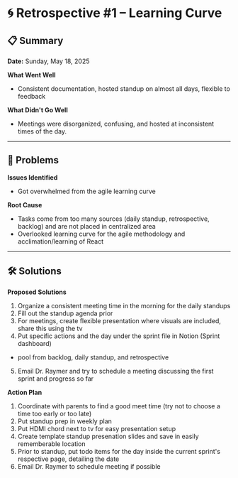 # 🌀 Retrospective #1 – Learning Curve

## 📋 Summary
**Date:** Sunday, May 18, 2025

**What Went Well**
- Consistent documentation, hosted standup on almost all days, flexible to feedback

**What Didn't Go Well**
- Meetings were disorganized, confusing, and hosted at inconsistent times of the day.

---

## 🧩 Problems

**Issues Identified**
- Got overwhelmed from the agile learning curve

**Root Cause**
- Tasks come from too many sources (daily standup, retrospective, backlog) and are not placed in centralized area
- Overlooked learning curve for the agile methodology and acclimation/learning of React
---

## 🛠️ Solutions

**Proposed Solutions**
1. Organize a consistent meeting time in the morning for the daily standups
2. Fill out the standup agenda prior
3. For meetings, create flexible presentation where visuals are included, share this using the tv
4. Put specific actions and the day under the sprint file in Notion (Sprint dashboard)
- pool from backlog, daily standup, and retrospective
5. Email Dr. Raymer and try to schedule a meeting discussing the first sprint and progress so far

**Action Plan**
1. Coordinate with parents to find a good meet time (try not to choose a time too early or too late)
2. Put standup prep in weekly plan
3. Put HDMI chord next to tv for easy presentation setup
4. Create template standup presenation slides and save in easily rememberable location
5. Prior to standup, put todo items for the day inside the current sprint's respective page, detailing the date
6. Email Dr. Raymer to schedule meeting if possible